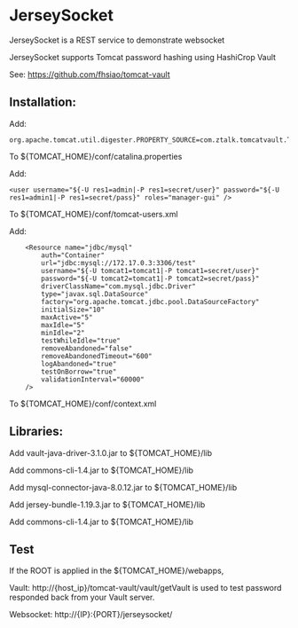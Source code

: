 # JerseySocket

JerseySocket is a REST service to demonstrate websocket 

JerseySocket supports Tomcat password hashing using HashiCrop Vault

See: https://github.com/fhsiao/tomcat-vault


## Installation:

Add:
```
org.apache.tomcat.util.digester.PROPERTY_SOURCE=com.ztalk.tomcatvault.TomcatPropertyDecoder
```
To ${TOMCAT_HOME}/conf/catalina.properties


Add:

```
<user username="${-U res1=admin|-P res1=secret/user}" password="${-U res1=admin1|-P res1=secret/pass}" roles="manager-gui" />
```
To ${TOMCAT_HOME}/conf/tomcat-users.xml


Add:
```
    <Resource name="jdbc/mysql"
        auth="Container"
        url="jdbc:mysql://172.17.0.3:3306/test"
        username="${-U tomcat1=tomcat1|-P tomcat1=secret/user}"
        password="${-U tomcat2=tomcat1|-P tomcat2=secret/pass}"
        driverClassName="com.mysql.jdbc.Driver"
        type="javax.sql.DataSource"
        factory="org.apache.tomcat.jdbc.pool.DataSourceFactory"
        initialSize="10"
        maxActive="5"
        maxIdle="5"
        minIdle="2"
        testWhileIdle="true"
        removeAbandoned="false"
        removeAbandonedTimeout="600"
        logAbandoned="true"
        testOnBorrow="true"
        validationInterval="60000"
    />
 ```
To ${TOMCAT_HOME}/conf/context.xml


## Libraries:
Add vault-java-driver-3.1.0.jar to ${TOMCAT_HOME}/lib

Add commons-cli-1.4.jar to ${TOMCAT_HOME}/lib

Add mysql-connector-java-8.0.12.jar to ${TOMCAT_HOME}/lib                                                                                                                         
 
Add jersey-bundle-1.19.3.jar to ${TOMCAT_HOME}/lib
 
Add commons-cli-1.4.jar to ${TOMCAT_HOME}/lib

## Test

If the ROOT is applied in the ${TOMCAT_HOME}/webapps,

Vault:
http://{host_ip}/tomcat-vault/vault/getVault is used to test password responded back from your Vault server.

Websocket:
http://{IP}:{PORT}/jerseysocket/

